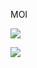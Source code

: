 
<p font-weight="bold">
 MOI
</p>

<p>
  <img src="https://github-readme-stats.vercel.app/api/top-langs/?username=ver-xxu&layout=compact&theme=dracula" />
</p>

<p>
  <img src="https://github-readme-stats.vercel.app/api?username=ver-xxu&show_icons=true&theme=dracula" />
</p>
